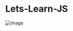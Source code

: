 # Lets-Learn-JS
![image](https://user-images.githubusercontent.com/81950754/173227200-a6954d00-9242-4145-8361-16e5de276336.png)
